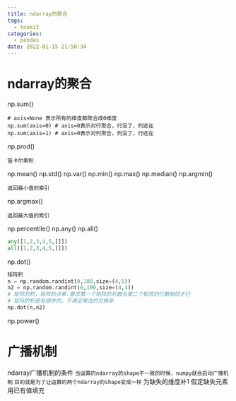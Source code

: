 ```yaml
---
title: ndarray的聚合
tags:
  - tookit
categories:
  - pandas
date: 2022-01-15 21:50:34
---
```


# ndarray的聚合
np.sum()
```
# axis=None 表示所有的维度都聚合成0维度
np.sum(axis=0) # axis=0表示对行聚合，行没了，列还在
np.sum(axis=1) # axis=0表示对列聚合，列没了，行还在
```
np.prod()
```
笛卡尔乘积
```
np.mean()
np.std()
np.var()
np.min()
np.max()
np.median()
np.argmin()
```
返回最小值的索引
```
np.argmax()
```
返回最大值的索引
```
np.percentile()
np.any()
np.all()
```python
any([1,2,3,4,5,[]])
all([1,2,3,4,5,[]])
```
np.dot()
```python
矩阵积
n = np.random.randint(0,100,size=(4,5))
n2 = np.random.randint(0,100,size=(4,4))
# 矩阵的积，矩阵的点乘.要求第一个矩阵的列数与第二个矩阵的行数相同才行
# 矩阵的积是有顺序的，不满足乘法的交换率
np.dot(n,n2)
```
np.power() 
# 广播机制
ndarray广播机制的条件
`当运算的ndarray的shape不一致的时候，numpy就会启动广播机制`
`目的就是为了让运算的两个ndarray的shape变成一样`
	为缺失的维度补1
	假定缺失元素用已有值填充



